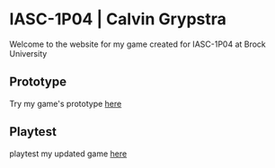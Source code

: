# IASC-1P04 | Calvin Grypstra

Welcome to the website for my game created for IASC-1P04 at Brock University

## Prototype
Try my game's prototype [here](github.com/Callieboi/IASC-1P04/blob/main/Prototype/The%20Eternity.html)

## Playtest
playtest my updated game [here](github.com/Callieboi/IASC-1P04/blob/main/Playtest%20Folder/Eternity.html)
